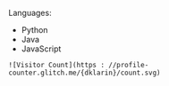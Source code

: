 Languages:
* Python
* Java
* JavaScript

```
![Visitor Count](https : //profile-counter.glitch.me/{dklarin}/count.svg)
```
